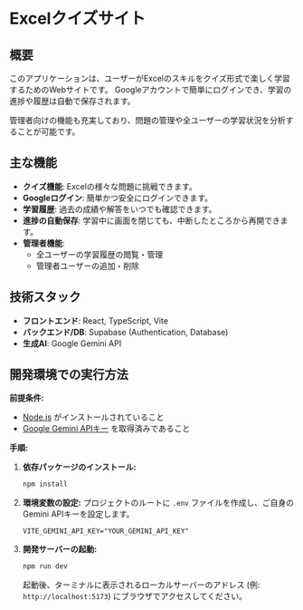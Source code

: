 # Excelクイズサイト

## 概要

このアプリケーションは、ユーザーがExcelのスキルをクイズ形式で楽しく学習するためのWebサイトです。
Googleアカウントで簡単にログインでき、学習の進捗や履歴は自動で保存されます。

管理者向けの機能も充実しており、問題の管理や全ユーザーの学習状況を分析することが可能です。

## 主な機能

- **クイズ機能**: Excelの様々な問題に挑戦できます。
- **Googleログイン**: 簡単かつ安全にログインできます。
- **学習履歴**: 過去の成績や解答をいつでも確認できます。
- **進捗の自動保存**: 学習中に画面を閉じても、中断したところから再開できます。
- **管理者機能**:
    - 全ユーザーの学習履歴の閲覧・管理
    - 管理者ユーザーの追加・削除

## 技術スタック

- **フロントエンド**: React, TypeScript, Vite
- **バックエンド/DB**: Supabase (Authentication, Database)
- **生成AI**: Google Gemini API

## 開発環境での実行方法

**前提条件:**
- [Node.js](https://nodejs.org/) がインストールされていること
- [Google Gemini APIキー](https://ai.google.dev/aistudio) を取得済みであること

**手順:**
1.  **依存パッケージのインストール:**
    ```bash
    npm install
    ```
2.  **環境変数の設定:**
    プロジェクトのルートに `.env` ファイルを作成し、ご自身のGemini APIキーを設定します。
    ```
    VITE_GEMINI_API_KEY="YOUR_GEMINI_API_KEY"
    ```
3.  **開発サーバーの起動:**
    ```bash
    npm run dev
    ```
    起動後、ターミナルに表示されるローカルサーバーのアドレス (例: `http://localhost:5173`) にブラウザでアクセスしてください。
